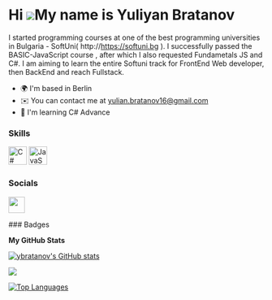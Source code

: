 Hi ![](https://user-images.githubusercontent.com/18350557/176309783-0785949b-9127-417c-8b55-ab5a4333674e.gif)My name is Yuliyan Bratanov
========================================================================================================================================

I started programming courses at one of the best programming universities in Bulgaria - SoftUni( http://https://softuni.bg ). I successfully passed the BASIC-JavaScript course , after which I also requested Fundametals JS and C#. I am aiming to learn the entire Softuni track for FrontEnd Web developer, then BackEnd and reach Fullstack.

* 🌍  I'm based in Berlin
* ✉️  You can contact me at [yulian.bratanov16@gmail.com](mailto:yulian.bratanov16@gmail.com)
* 🧠  I'm learning C# Advance

### Skills

<p align="left">
<a href="https://docs.microsoft.com/en-us/dotnet/csharp/" target="_blank" rel="noreferrer"><img src="https://raw.githubusercontent.com/danielcranney/readme-generator/main/public/icons/skills/csharp-colored.svg" width="36" height="36" alt="C#" /></a>
<a href="https://developer.mozilla.org/en-US/docs/Web/JavaScript" target="_blank" rel="noreferrer"><img src="https://raw.githubusercontent.com/danielcranney/readme-generator/main/public/icons/skills/javascript-colored.svg" width="36" height="36" alt="JavaScript" /></a>
</p>

### Socials

<p align="left"> <a href="https://www.github.com/ybratanov" target="_blank" rel="noreferrer"><img src="https://raw.githubusercontent.com/danielcranney/readme-generator/main/public/icons/socials/github.svg" width="32" height="32" /></a></p>
### Badges

<b>My GitHub Stats</b>

<a href="http://www.github.com/ybratanov"><img src="https://github-readme-stats.vercel.app/api?username=ybratanov&show_icons=true&hide=&count_private=true&title_color=0891b2&text_color=ffffff&icon_color=0891b2&bg_color=1c1917&hide_border=true&show_icons=true" alt="ybratanov's GitHub stats" /></a>

<a href="http://www.github.com/ybratanov"><img src="https://github-readme-streak-stats.herokuapp.com/?user=ybratanov&stroke=ffffff&background=1c1917&ring=0891b2&fire=0891b2&currStreakNum=ffffff&currStreakLabel=0891b2&sideNums=ffffff&sideLabels=ffffff&dates=ffffff&hide_border=true" /></a>

<a href="https://github.com/ybratanov" align="left"><img src="https://github-readme-stats.vercel.app/api/top-langs/?username=ybratanov&langs_count=10&title_color=0891b2&text_color=ffffff&icon_color=0891b2&bg_color=1c1917&hide_border=true&locale=en&custom_title=Top%20%Languages" alt="Top Languages" /></a>
